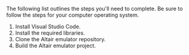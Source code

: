 The following list outlines the steps you'll need to complete. Be sure to follow the steps for your computer operating system.

1. Install Visual Studio Code.
2. Install the required libraries.
3. Clone the Altair emulator repository.
4. Build the Altair emulator project.
